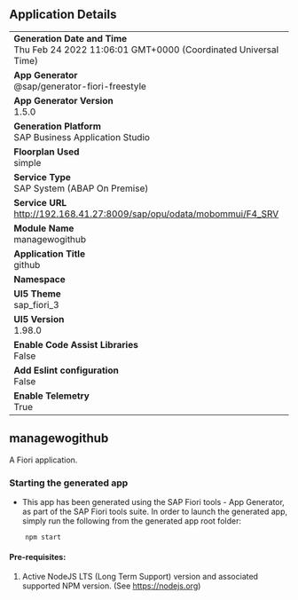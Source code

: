 ## Application Details
|               |
| ------------- |
|**Generation Date and Time**<br>Thu Feb 24 2022 11:06:01 GMT+0000 (Coordinated Universal Time)|
|**App Generator**<br>@sap/generator-fiori-freestyle|
|**App Generator Version**<br>1.5.0|
|**Generation Platform**<br>SAP Business Application Studio|
|**Floorplan Used**<br>simple|
|**Service Type**<br>SAP System (ABAP On Premise)|
|**Service URL**<br>http://192.168.41.27:8009/sap/opu/odata/mobommui/F4_SRV
|**Module Name**<br>managewogithub|
|**Application Title**<br>github|
|**Namespace**<br>|
|**UI5 Theme**<br>sap_fiori_3|
|**UI5 Version**<br>1.98.0|
|**Enable Code Assist Libraries**<br>False|
|**Add Eslint configuration**<br>False|
|**Enable Telemetry**<br>True|

## managewogithub

A Fiori application.

### Starting the generated app

-   This app has been generated using the SAP Fiori tools - App Generator, as part of the SAP Fiori tools suite.  In order to launch the generated app, simply run the following from the generated app root folder:

```
    npm start
```

#### Pre-requisites:

1. Active NodeJS LTS (Long Term Support) version and associated supported NPM version.  (See https://nodejs.org)


